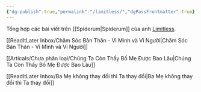 ```yaml
---
{"dg-publish":true,"permalink":"/limitless/","dgPassFrontmatter":true}
---
```


Tổng hợp các bài viết trên [[Spiderum\|Spiderum]] của anh [Limitless](https://spiderum.com/nguoi-dung/kiaconchim).

[[ReadItLater Inbox/Chăm Sóc Bản Thân - Vì Mình và Vì Người\|Chăm Sóc Bản Thân - Vì Mình và Vì Người]]

[[Articals/Chưa phân loại/Chúng Ta Còn Thấy Bố Mẹ Được Bao Lâu\|Chúng Ta Còn Thấy Bố Mẹ Được Bao Lâu]]

[[ReadItLater Inbox/Ba Mẹ không thay đổi thì Ta thay đổi\|Ba Mẹ không thay đổi thì Ta thay đổi]]